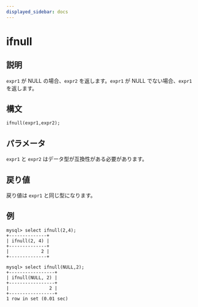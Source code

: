 ```yaml
---
displayed_sidebar: docs
---
```


# ifnull

## 説明

`expr1` が NULL の場合、`expr2` を返します。`expr1` が NULL でない場合、`expr1` を返します。

## 構文

```Haskell
ifnull(expr1,expr2);
```

## パラメータ

`expr1` と `expr2` はデータ型が互換性がある必要があります。

## 戻り値

戻り値は `expr1` と同じ型になります。

## 例

```Plain Text
mysql> select ifnull(2,4);
+--------------+
| ifnull(2, 4) |
+--------------+
|            2 |
+--------------+

mysql> select ifnull(NULL,2);
+-----------------+
| ifnull(NULL, 2) |
+-----------------+
|               2 |
+-----------------+
1 row in set (0.01 sec)
```
